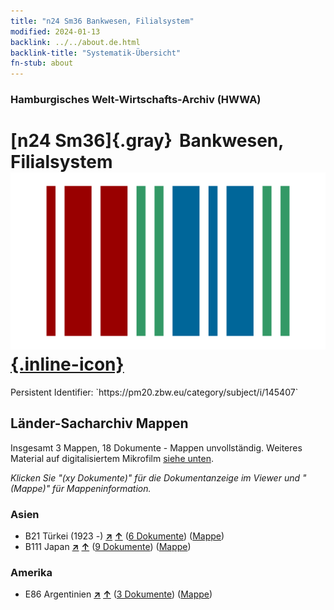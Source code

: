```yaml
---
title: "n24 Sm36 Bankwesen, Filialsystem"
modified: 2024-01-13
backlink: ../../about.de.html
backlink-title: "Systematik-Übersicht"
fn-stub: about
---
```


### Hamburgisches Welt-Wirtschafts-Archiv (HWWA)

# [n24 Sm36]{.gray}&#8201; Bankwesen, Filialsystem &#160; [![Wikidata](/images/Wikidata-logo.svg "Wikidata"){.inline-icon}](http://www.wikidata.org/entity/Q104711059)

<div class="hint">Persistent Identifier: `https://pm20.zbw.eu/category/subject/i/145407`</div>







## Länder-Sacharchiv Mappen






Insgesamt 3 Mappen, 18 Dokumente - Mappen unvollständig. Weiteres Material auf digitalisiertem Mikrofilm [siehe unten](#filmsections).

_Klicken Sie "(xy Dokumente)" für die Dokumentanzeige im Viewer und "(Mappe)" für Mappeninformation._




### Asien

- B21 Türkei (1923 -) [**&nearr;**](../../../geo/i/141111/about.de.html "Türkei (1923 -) (alle Mappen)") [**&uarr;**](../../../geo/about.de.html#B21 "Ländersystematik") (<a href="https://pm20.zbw.eu/iiifview/folder/sh/141111,145407" title="über: Türkei (1923 -) : Bankwesen, Filialsystem" target="_blank">6 Dokumente</a>) ([Mappe](../../../../folder/sh/1411xx/141111/1454xx/145407/about.de.html))
- B111 Japan [**&nearr;**](../../../geo/i/141272/about.de.html "Japan (alle Mappen)") [**&uarr;**](../../../geo/about.de.html#B111 "Ländersystematik") (<a href="https://pm20.zbw.eu/iiifview/folder/sh/141272,145407" title="über: Japan : Bankwesen, Filialsystem" target="_blank">9 Dokumente</a>) ([Mappe](../../../../folder/sh/1412xx/141272/1454xx/145407/about.de.html))

### Amerika

- E86 Argentinien [**&nearr;**](../../../geo/i/141692/about.de.html "Argentinien (alle Mappen)") [**&uarr;**](../../../geo/about.de.html#E86 "Ländersystematik") (<a href="https://pm20.zbw.eu/iiifview/folder/sh/141692,145407" title="über: Argentinien : Bankwesen, Filialsystem" target="_blank">3 Dokumente</a>) ([Mappe](../../../../folder/sh/1416xx/141692/1454xx/145407/about.de.html))



<a id="filmsections" />













